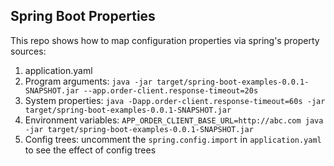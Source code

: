 ## Spring Boot Properties

This repo shows how to map configuration properties via spring's property sources:

1. application.yaml
2. Program arguments: `java -jar target/spring-boot-examples-0.0.1-SNAPSHOT.jar --app.order-client.response-timeout=20s`
3. System properties: `java -Dapp.order-client.response-timeout=60s -jar target/spring-boot-examples-0.0.1-SNAPSHOT.jar`
4. Environment
   variables: `APP_ORDER_CLIENT_BASE_URL=http://abc.com java -jar target/spring-boot-examples-0.0.1-SNAPSHOT.jar`
5. Config trees: uncomment the `spring.config.import` in `application.yaml` to see the effect of config trees